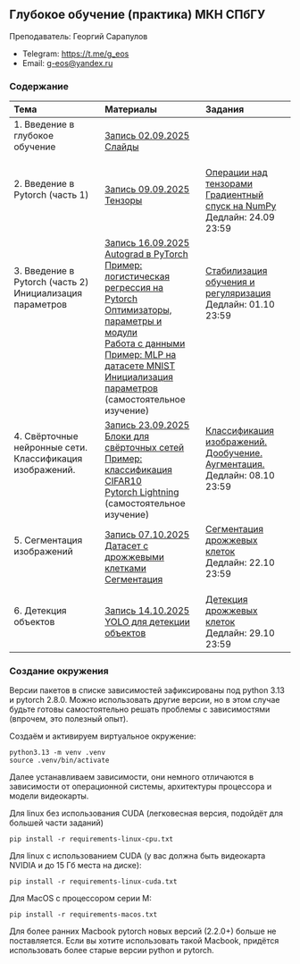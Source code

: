 ## Глубокое обучение (практика) МКН СПбГУ

Преподаватель: Георгий Сарапулов
- Telegram: https://t.me/g_eos
- Email: g-eos@yandex.ru

### Содержание

| Тема              | Материалы | Задания |
| :---------------- | :------ | :---- |
| 1. Введение в глубокое обучение <br><br> | [Запись 02.09.2025](https://disk.yandex.ru/i/C6QWtdfa5peEmQ) <br> [Слайды](slides/01_dl_intro.pdf) |  |
| 2. Введение в Pytorch (часть 1) <br><br><br> | [Запись 09.09.2025](https://disk.yandex.ru/i/dbfWNNl1oQgpfQ) <br> [Тензоры](notebooks/tensors.ipynb) <br><br>| [Операции над тензорами](assignments/tensor_ops.ipynb) <br> [Градиентный спуск на NumPy](assignments/gradient_descent.ipynb) <br> Дедлайн: 24.09 23:59|
| 3. Введение в Pytorch (часть 2) <br> Инициализация параметров<br><br><br><br><br><br><br><br> | [Запись 16.09.2025](https://disk.yandex.ru/i/cpxycbi74FO6Dg) <br> [Autograd в PyTorch](notebooks/autograd.ipynb) <br> [Пример: логистическая регрессия на Pytorch](notebooks/backprop.ipynb) <br> [Оптимизаторы, параметры и модули](notebooks/parameters_and_modules.ipynb) <br> [Работа с данными](notebooks/dataloader.ipynb) <br> [Пример: MLP на датасете MNIST](notebooks/mnist.ipynb) <br> [Инициализация параметров](notebooks/initialization.ipynb) (самостоятельное изучение)| [Стабилизация обучения и регуляризация](assignments/training_tricks.ipynb) <br> Дедлайн: 01.10 23:59 <br><br><br><br><br><br><br> |
| 4. Свёрточные нейронные сети. Классификация изображений. <br><br><br><br> | [Запись 23.09.2025](https://disk.yandex.ru/i/inAnB1LREV1SNg) <br> [Блоки для свёрточных сетей](notebooks/cnn_blocks.ipynb) <br> [Пример: классификация CIFAR10](notebooks/cifar10.ipynb) <br> [Pytorch Lightning](notebooks/lightning_etc.ipynb) (самостоятельное изучение)| [Классификация изображений. Дообучение. Аугментация.](assignments/finetuning_augmentation.ipynb) <br> Дедлайн: 08.10 23:59 <br><br><br>|
| 5. Сегментация изображений <br><br><br> | [Запись 07.10.2025](https://disk.yandex.ru/i/Ud6KwcuSdsnlcg) <br> [Датасет с дрожжевыми клетками](notebooks/yeast_cell_in_microstructures.ipynb) <br> [Сегментация](notebooks/segmentation.ipynb)<br>| [Сегментация дрожжевых клеток](assignments/cell_segmentation.ipynb)<br> Дедлайн: 22.10 23:59 <br><br>|
| 6. Детекция объектов <br><br> | [Запись 14.10.2025](https://disk.yandex.ru/i/Q0oi5nx_C7fxZw) <br> [YOLO для детекции объектов](notebooks/object_detection.ipynb) <br> | [Детекция дрожжевых клеток](assignments/cell_detection.ipynb)<br> Дедлайн: 29.10 23:59 <br>|

### Создание окружения
Версии пакетов в списке зависимостей зафиксированы под python 3.13 и pytorch 2.8.0. Можно использовать другие версии, но в этом случае будьте готовы самостоятельно решать проблемы с зависимостями (впрочем, это полезный опыт).

Создаём и активируем виртуальное окружение:
```
python3.13 -m venv .venv
source .venv/bin/activate
```

Далее устанавливаем зависимости, они немного отличаются в зависимости от операционной системы, архитектуры процессора и модели видеокарты.

Для linux без использования CUDA (легковесная версия, подойдёт для большей части заданий)
```
pip install -r requirements-linux-cpu.txt
```
Для linux с использованием CUDA (у вас должна быть видеокарта NVIDIA и до 15 Гб места на диске):
```
pip install -r requirements-linux-cuda.txt
```
Для MacOS с процессором серии M:
```
pip install -r requirements-macos.txt
```
Для более ранних Macbook pytorch новых версий (2.2.0+) больше не поставляется. Если вы хотите использовать такой Macbook, придётся использовать более старые версии python и pytorch.
